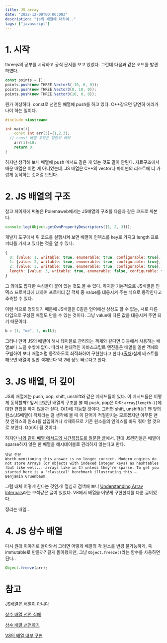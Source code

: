 ```yaml
---
title: JS array
date: "2022-12-08T00:00:00Z"
description: "js의 배열에 대하여.."
tags: ["javascript"]
---
```


# 1. 시작

threejs의 공부를 시작하고 공식 문서를 보고 있었다. 그런데 다음과 같은 코드를 발견하였다.

```js
const points = [];
points.push(new THREE.Vector3(-10, 0, 0));
points.push(new THREE.Vector3(0, 10, 0));
points.push(new THREE.Vector3(10, 0, 0));
```

뭔가 이상하다. const로 선언된 배열에 push를 하고 있다. C++같으면 당연히 에러가 나야 하는 일이다.

```cpp
#include <iostream>

int main(){
	const int arr[3]={1,2,3};
  // const 배열 조작은 당연히 에러
	arr[1]=10;
	return 0;
}
```

하지만 생각해 보니 배열에 push 메서드 같은 게 있는 것도 말이 안된다. 자료구조에서 배운 배열은 이런 게 아니었는데..JS 배열은 C++의 vector나 파이썬의 리스트에 더 가깝게 동작하는 것처럼 보인다.

# 2. JS 배열의 구조

참고 페이지에 써놓은 Poiemaweb에서는 JS배열의 구조를 다음과 같은 코드로 까본다.

```js
console.log(Object.getOwnPropertyDescriptors([1, 2, 3]));
```

개발자 도구에서 위 코드를 실행시켜 보면 배열이 인덱스를 key로 가지고 length 프로퍼티를 가지고 있다는 것을 알 수 있다.

```js
{
  0: {value: 1, writable: true, enumerable: true, configurable: true},
  1: {value: 2, writable: true, enumerable: true, configurable: true},
  2: {value: 3, writable: true, enumerable: true, configurable: true},
  length: {value: 3, writable: true, enumerable: false, configurable: false}
}
```

그 외에도 잡다한 속성들이 붙어 있는 것도 볼 수 있다. 하지만 기본적으로 JS배열은 인덱스 프로퍼티에 대하여 프로퍼티 값 객체 중 value를 대응시켜 주는 식으로 동작한다고 추측할 수 있다.

이런 식으로 정의되기 때문에 JS배열은 C같은 언어에선 상상도 할 수 없는, 서로 다른 타입으로 구성된 배열도 만들 수 있는 것이다. 그냥 value에 다른 값을 대응시켜 주면 되기 때문이다.

```js
b = [1, "me", 3, null];
```

그러나 만약 JS의 배열이 해시 테이블로 관리되는 객체와 같다면 C 등에서 사용하는 배열보다 느릴 수밖에 없다. 따라서 현대적인 자바스크립트 엔진들은 배열을 일반 객체와 구별하여 보다 배열처럼 동작하도록 최적화하여 구현한다고 한다.([출처](https://poiemaweb.com/js-array-is-not-arrray))실제 테스트를 해보면 배열이 일반 객체보다 약 2배 정도 빠르다고 한다.

# 3. JS 배열, 더 깊이

JS의 배열에는 push, pop, shift, unshift와 같은 메서드들이 있다. 이 메서드들은 어떻게 동작할까? 앞서 보았던 배열의 구조를 볼 때 push, pop은 아마 `array[length-1]`에 대한 편집을 하지 않을까 싶다. O(1)에 가능할 것이다. 그러면 shift, unshift는? 맨 앞의 원소(JS배열이 객체라는 걸 생각해 볼 때 이 단어가 적절한지는 모르겠지만 아무튼 맨 첫 인덱스의 원소)를 삽입하거나 삭제하므로 기존 원소들의 인덱스를 바꿔 줘야 할 것으로 보인다. O(n)이 될 것이다.

하지만 [나와 같이 배열 메서드의 시간복잡도를 질문한 글](https://stackoverflow.com/questions/11514308/big-o-of-javascript-arrays)에서, 현대 JS엔진들은 배열이 sparse하지 않은 한 배열을 해시테이블로 관리하지 않는다고 한다.

```
댓글 전문
Worth mentioning this answer is no longer correct. Modern engines do not store Arrays (or objects with indexed integer keys) as hashtables (but like well... arrays like in C) unless they're sparse. To get you started here is a 'classical' benchmark illustrating this –
Benjamin Gruenbaum
```

그럼 대체 어떻게 한다는 것인가! 열심히 검색해 보니 [Understanding Array Internals](https://itnext.io/v8-deep-dives-understanding-array-internals-5b17d7a28ecc)라는 보석같은 글이 있었다. V8에서 배열을 어떻게 구현한지를 다룬 글이었다.

정리는 내일..

# 4. JS 상수 배열

다시 원래 이야기로 돌아와서 그러면 어떻게 배열의 각 원소를 변경 불가능하게, 즉 immutable로 만들까? 길게 돌아왔지만, 그냥 `Object.freeze()`라는 함수를 사용하면 된다..

```js
Object.freeze(arr);
```

# 참고

[JS배열은 배열이 아니다](https://poiemaweb.com/js-array-is-not-arrray)

[상수 배열 선언 실패](https://morohaji.tistory.com/55)

[상수 배열 선언하기](https://stackoverflow.com/questions/62771790/how-to-create-a-constant-array-that-is-not-modified-by-its-reference-in-javascri)

[V8의 배열 내부 구현](https://itnext.io/v8-deep-dives-understanding-array-internals-5b17d7a28ecc)
